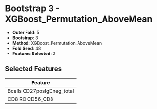 # Bootstrap 3 - XGBoost_Permutation_AboveMean

- **Outer Fold**: 5
- **Bootstrap**: 3
- **Method**: XGBoost_Permutation_AboveMean
- **Fold Seed**: 48
- **Features Selected**: 2

## Selected Features

| Feature |
|---------|
| Bcells CD27posIgDneg_total |
| CD8 RO CD56_CD8 |
